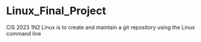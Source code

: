 # Linux_Final_Project
CIS 2023 1N2 Linux is to create and maintain a git repository using the Linux command line

